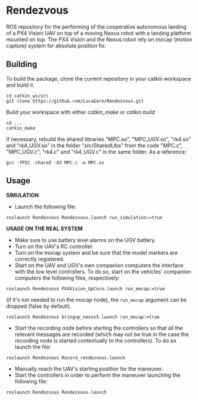 # Rendezvous
ROS repository for the performing of the cooperative autonomous landing of a PX4 Vision UAV on top of a moving Nexus robot with a landing platform mounted on top. The PX4 Vision and the Nexus robot rely on mocap (motion capture) system for absolute position fix.

## Building
To build the package, clone the current repository in your catkin workspace and build it.
```
cd catkin_ws/src
git clone https://github.com/LucaGare/Rendezvous.git
```
Build your workspace with either *catkin_make* or *catkin build*
```
cd ...
catkin_make
```

If necessary, rebuild the shared libraries "MPC.so", "MPC_UGV.so", "rk4.so" and "rk4_UGV.so" in the folder "src/SharedLibs" from the code "MPC.c", "MPC_UGV.c", "rk4.c" and "rk4_UGV.c" in the same folder.
As a reference:
```
gcc -fPIC -shared -O3 MPC.c -o MPC.so
```

## Usage
**SIMULATION**
* Launch the following file:
```
roslaunch Rendezvous Rendezvous.launch run_simulation:=true
```

**USAGE ON THE REAL SYSTEM**
* Make sure to use battery level alarms on the UGV battery.
* Turn on the UAV's RC controller. 
* Turn on the mocap system and be sure that the model markers are correctly registered.
* Start on the UAV and UGV's own companion computers the interface with the low level controllers. To do so, start on the vehicles' companion computers the following files, respectively:
```
roslaunch Rendezvous PX4Vision_UpCore.launch run_mocap:=true
```
(if it's not needed to run the mocap node), the `run_mocap` argument can be dropped (false by default).
```
roslaunch Rendezvous bringup_nexus5.launch run_mocap:=true
```
* Start the recording node before starting the controllers so that all the relevant messages are recorded (which may not be true in the case the recording node is started contextually to the controllers). To do so launch the file:
```
roslaunch Rendezvous Record_rendezvous.launch
```
* Manually reach the UAV's starting position for the maneuver. 
* Start the controllers in order to perform the maneuver launching the following file:
```
roslaunch Rendezvous Rendezvous.launch
```
